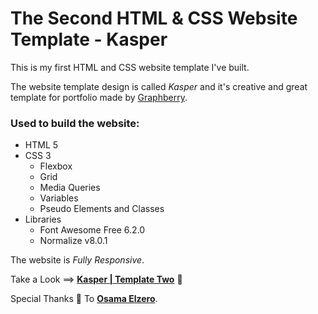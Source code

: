 # The Second HTML & CSS Website Template - Kasper
This is my first HTML and CSS website template I've built.

The website template design is called *Kasper* and it's creative and great template for portfolio made by [Graphberry](https://www.graphberry.com/item/kasper-one-page-creative-html-theme).

### Used to build the website:

* HTML 5
* CSS 3
  * Flexbox
  * Grid
  * Media Queries
  * Variables
  * Pseudo Elements and Classes
* Libraries
  * Font Awesome Free 6.2.0
  * Normalize v8.0.1
  
The website is *Fully Responsive*.

Take a Look ==>
[**Kasper | Template Two**](https://mahmoud-k24.github.io/HTML_And_CSS_Template_Two/) :ghost:

Special Thanks :blue_heart: To [**Osama Elzero**](https://www.youtube.com/channel/UCSNkfKl4cU-55Nm-ovsvOHQ).

